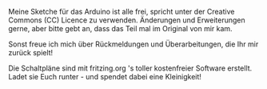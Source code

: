 Meine Sketche für das Arduino ist alle frei, spricht unter der Creative Commons (CC) Licence zu verwenden.
Änderungen und Erweiterungen gerne, aber bitte gebt an, dass das Teil mal im Original von mir kam.

Sonst freue ich mich über Rückmeldungen und Überarbeitungen, die Ihr mir zurück spielt!

Die Schaltpläne sind mit fritzing.org 's toller kostenfreier Software erstellt.
Ladet sie Euch runter - und spendet dabei eine Kleinigkeit!

